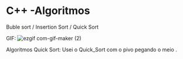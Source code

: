 # C++ -Algoritmos
 Buble sort /  Insertion Sort  /  Quick Sort

GIF:
![ezgif com-gif-maker (2)](https://user-images.githubusercontent.com/126752400/224810497-667c3a7f-c1ca-48a4-9f78-53e867a42326.gif)


Algoritmos  Quick Sort:
Usei o Quick_Sort com o pivo pegando o meio .
 
 
